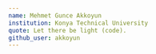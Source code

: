 ```yaml
---
name: Mehmet Gunce Akkoyun
institution: Konya Technical University
quote: Let there be light (code).
github_user: akkoyun
---
```

